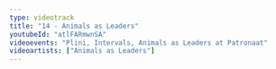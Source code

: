 ```yaml
---
type: videotrack
title: "14 - Animals as Leaders"
youtubeId: "atlFARmwnSA"
videoevents: "Plini, Intervals, Animals as Leaders at Patronaat"
videoartists: ["Animals as Leaders"]
---
```

